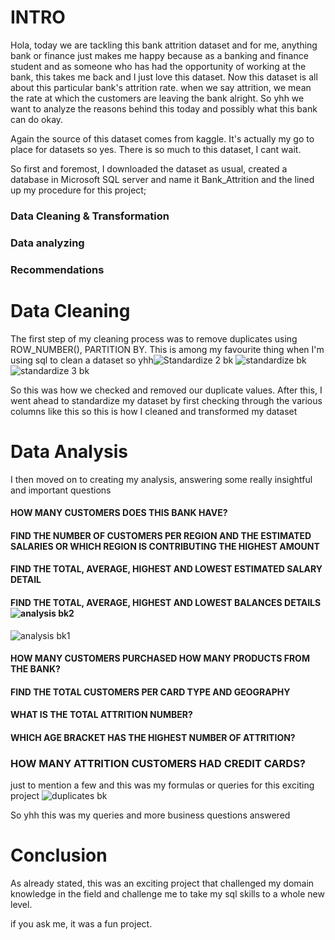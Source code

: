 # INTRO

Hola, today we are tackling this bank attrition dataset and for me, anything bank or finance just makes me happy because as a banking and finance student and as someone who has had the opportunity of working at the bank, this takes me back and I just love this dataset. Now this dataset is all about this particular bank's attrition rate. when we say attrition, we mean the rate at which the customers are leaving the bank alright. So yhh we want to analyze the reasons behind this today and possibly what this bank can do okay.

Again the source of this dataset comes from kaggle. It's actually my go to place for datasets so yes. There is so much to this dataset, I cant wait.

So first and foremost, I downloaded the dataset as usual, created a database in Microsoft SQL server and name it Bank_Attrition and the lined up my procedure for this project; 

### Data Cleaning & Transformation
### Data analyzing
### Recommendations

# Data Cleaning

The first step of my cleaning process was to remove duplicates using ROW_NUMBER(), PARTITION BY. This is among my favourite thing when I'm using sql to clean a dataset so yhh![Standardize 2 bk](https://github.com/user-attachments/assets/ee5b5364-65ed-4b7d-855b-b65b19ebb090)
![standardize bk](https://github.com/user-attachments/assets/3b6961a5-4b22-4453-9180-43a027572b9d)
![standardize 3 bk](https://github.com/user-attachments/assets/08b53720-3fa5-459f-908c-a0df5a3526ac)

So this was how we checked and removed our duplicate values. After this, I went ahead to standardize my dataset by first checking through the various columns like this
so this is how I cleaned and transformed my dataset

# Data Analysis

I then moved on to creating my analysis, answering some really insightful and important questions

#### HOW MANY CUSTOMERS DOES THIS BANK HAVE?

#### FIND THE NUMBER OF CUSTOMERS PER REGION AND THE ESTIMATED SALARIES OR WHICH REGION IS CONTRIBUTING THE HIGHEST AMOUNT

#### FIND THE TOTAL, AVERAGE, HIGHEST AND LOWEST ESTIMATED SALARY DETAIL

#### FIND THE TOTAL, AVERAGE, HIGHEST AND LOWEST BALANCES DETAILS![analysis bk2](https://github.com/user-attachments/assets/a3482caf-ab69-459a-a49f-9dfbb6dccbe1)
![analysis bk1](https://github.com/user-attachments/assets/e702ddab-55aa-46f7-8156-6c1b3987dd0b)

#### HOW MANY CUSTOMERS PURCHASED HOW MANY PRODUCTS FROM THE BANK?

#### FIND THE TOTAL CUSTOMERS PER CARD TYPE AND GEOGRAPHY

#### WHAT IS THE TOTAL ATTRITION NUMBER?

#### WHICH AGE BRACKET HAS THE HIGHEST NUMBER OF ATTRITION?

### HOW MANY ATTRITION CUSTOMERS HAD CREDIT CARDS?

just to mention a few and this was my formulas or queries for this exciting project
![duplicates bk](https://github.com/user-attachments/assets/fc1d0e0d-893b-4e52-9593-0ef814ceba0d)

So yhh this was my queries and more business questions answered

# Conclusion

As already stated, this was an exciting project that challenged my domain knowledge in the field and challenge me to take my sql skills to a whole new level. 

if you ask me, it was a fun project.
